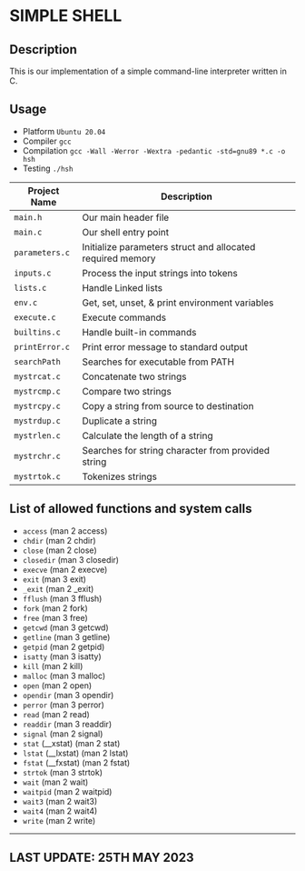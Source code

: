 # SIMPLE SHELL

## Description

This is our implementation of a simple command-line interpreter written in C.

## Usage
- Platform `Ubuntu 20.04`
- Compiler `gcc`
- Compilation `gcc -Wall -Werror -Wextra -pedantic -std=gnu89 *.c -o hsh`
- Testing `./hsh`

| Project Name | Description |
| ------------ | ----------- |
|  `main.h` | Our main header file                          |
|  `main.c` | Our shell entry point                         |
|  `parameters.c` | Initialize parameters struct and allocated required memory |
|  `inputs.c`   | Process the input strings into tokens     |
|  `lists.c`   | Handle Linked lists                        |
|  `env.c`     | Get, set, unset, & print environment variables |
|  `execute.c`   | Execute commands                         |
|  `builtins.c` | Handle built-in commands                  |
|  `printError.c` | Print error message to standard output  |
|  `searchPath` | Searches for executable from PATH         |
|  `mystrcat.c` | Concatenate two strings                   |
|  `mystrcmp.c` | Compare two strings                       |
|  `mystrcpy.c` | Copy a string from source to destination  |
|  `mystrdup.c` | Duplicate a string                        |
|  `mystrlen.c` | Calculate the length of a string          |
|  `mystrchr.c` | Searches for string character from provided string  |
|  `mystrtok.c` | Tokenizes strings                         |

## List of allowed functions and system calls

-   `access` (man 2 access)
-   `chdir` (man 2 chdir)
-   `close` (man 2 close)
-   `closedir` (man 3 closedir)
-   `execve` (man 2 execve)
-   `exit` (man 3 exit)
-   `_exit` (man 2 _exit)
-   `fflush` (man 3 fflush)
-   `fork` (man 2 fork)
-   `free` (man 3 free)
-   `getcwd` (man 3 getcwd)
-   `getline` (man 3 getline)
-   `getpid` (man 2 getpid)
-   `isatty` (man 3 isatty)
-   `kill` (man 2 kill)
-   `malloc` (man 3 malloc)
-   `open` (man 2 open)
-   `opendir` (man 3 opendir)
-   `perror` (man 3 perror)
-   `read` (man 2 read)
-   `readdir` (man 3 readdir)
-   `signal` (man 2 signal)
-   `stat` (__xstat) (man 2 stat)
-   `lstat` (__lxstat) (man 2 lstat)
-   `fstat` (__fxstat) (man 2 fstat)
-   `strtok` (man 3 strtok)
-   `wait` (man 2 wait)
-   `waitpid` (man 2 waitpid)
-   `wait3` (man 2 wait3)
-   `wait4` (man 2 wait4)
-   `write` (man 2 write)

---
## LAST UPDATE: 25TH MAY 2023